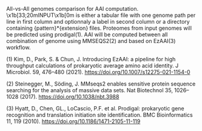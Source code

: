 All-vs-All genomes comparison for AAI computation.
\x1b[33;20mINPUT\x1b[0m is either a tabular file with one genome path per line in first column and optionnaly a label in second column or a directory containing {pattern}*{extension} files. Proteomes from input genomes will be predicted using prodigal(1). AAI will be computed between all combination of genome using MMSEQS2(2) and based on EzAAI(3) workflow.

(1) Kim, D., Park, S. & Chun, J. Introducing EzAAI: a pipeline for high throughput calculations of prokaryotic average amino acid identity. J Microbiol. 59, 476–480 (2021). https://doi.org/10.1007/s12275-021-1154-0

(2) Steinegger, M., Söding, J. MMseqs2 enables sensitive protein sequence searching for the analysis of massive data sets. Nat Biotechnol 35, 1026–1028 (2017). https://doi.org/10.1038/nbt.3988

(3) Hyatt, D., Chen, GL., LoCascio, P.F. et al. Prodigal: prokaryotic gene recognition and translation initiation site identification. BMC Bioinformatics 11, 119 (2010). https://doi.org/10.1186/1471-2105-11-119